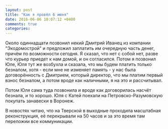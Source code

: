 ```yaml
---
layout: post
title: "Как я провёл 6 июня"
date: 2016-06-06 10:07:12 +0400
comments: true
categories: 
---
```

Около одиннадцати позвонил некий Дмитрий Иванец из компании "Экодомострой" и предложил заплатить им очередную часть денег, причём по возможности сегодня. Я сказал, что нет с собой нет, разве что курьер приедет к нам домой, и он согласился. Потом я позвонил Юле, Юля тут же возбухла и сказала, что мы будем платить только безналом, хотя - если мне не изменяет память - у нас была договорённость с Дмитрием, который директор, что мы платим первый взнос безналом, а потом вроде как наличными, я на это и рассчитывал. 

Потом Юля сама туда позвонила и вроде как договорилась насчёт безнала, и то хорошо. Юля с Катей поехали на Петровско-Разумовскую покупать занавески в Воронеж.

В новостях читаю, что на Тверской в выходные проходила масштабная реконструкция, её перекрывали на 50 часов и за это время там переложии все коммуникации.